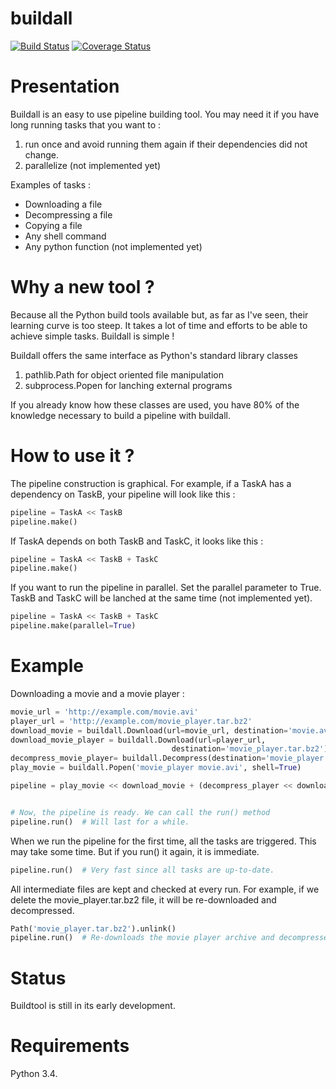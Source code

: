 # buildall
[![Build Status](https://travis-ci.org/rayene/buildall.svg?branch=master)](https://travis-ci.org/rayene/buildall)
[![Coverage Status](https://coveralls.io/repos/rayene/buildall/badge.svg?branch=master&service=github)](https://coveralls.io/github/rayene/buildall?branch=master)

Presentation
============
Buildall is an easy to use pipeline building tool. You may need it if you have
long running tasks that you want to :

1. run once and avoid running them again if their dependencies did not change.
2. parallelize (not implemented yet)

Examples of tasks :
- Downloading a file
- Decompressing a file
- Copying a file
- Any shell command
- Any python function (not implemented yet)

Why a new tool ?
================
Because all the Python build tools available but, as far as I've seen, their
learning curve is too steep. It takes a lot of time and efforts to be able
to achieve simple tasks. Buildall is simple !

Buildall offers the same interface as Python's standard library classes

1. pathlib.Path for object oriented file manipulation
2. subprocess.Popen for lanching external programs

If you already know how these classes are used, you have 80% of the knowledge
necessary to build a pipeline with buildall.

How to use it ?
===============
The pipeline construction is graphical. For example, if a TaskA has a
dependency on TaskB, your pipeline will look like this :
```python
pipeline = TaskA << TaskB
pipeline.make()
```
If TaskA depends on both TaskB and TaskC, it looks like this :
```python
pipeline = TaskA << TaskB + TaskC
pipeline.make()
```

If you want to run the pipeline in parallel. Set the parallel parameter to
True. TaskB and TaskC will be lanched at the same time (not implemented yet).
```python
pipeline = TaskA << TaskB + TaskC
pipeline.make(parallel=True)
```

Example
=======

Downloading a movie and a movie player :


```python
movie_url = 'http://example.com/movie.avi'
player_url = 'http://example.com/movie_player.tar.bz2'
download_movie = buildall.Download(url=movie_url, destination='movie.avi')
download_movie_player = buildall.Download(url=player_url,
                                    destination='movie_player.tar.bz2')
decompress_movie_player= buildall.Decompress(destination='movie_player')
play_movie = buildall.Popen('movie_player movie.avi', shell=True)

pipeline = play_movie << download_movie + (decompress_player << download_player)


# Now, the pipeline is ready. We can call the run() method
pipeline.run()  # Will last for a while.
```

When we run the pipeline for the first time, all the tasks are triggered. This
may take some time. But if you run() it again, it is immediate.
```python
pipeline.run()  # Very fast since all tasks are up-to-date.
```

All intermediate files are kept and checked at every run. For example, if we delete
the movie_player.tar.bz2 file, it will be re-downloaded and decompressed.
```python
Path('movie_player.tar.bz2').unlink()
pipeline.run()  # Re-downloads the movie player archive and decompresses it.
```

Status
======
Buildtool is still in its early development.

Requirements
============
Python 3.4.
